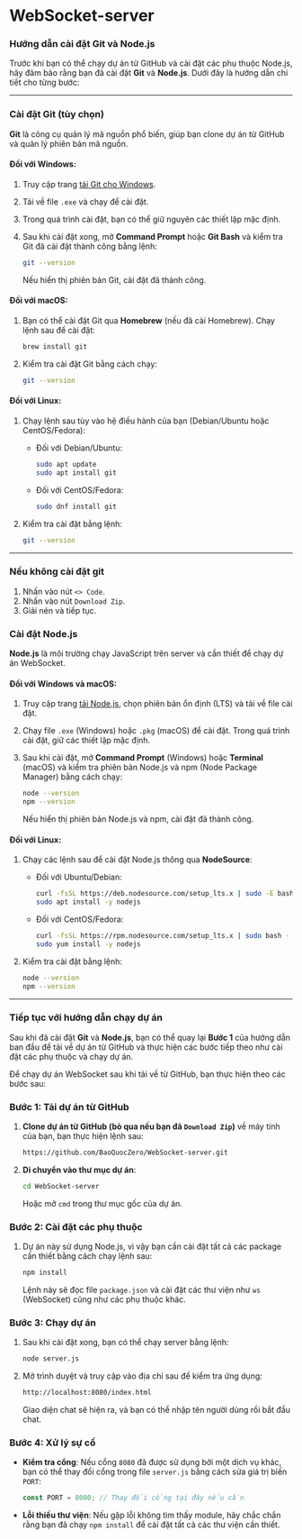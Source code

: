 # WebSocket-server

### Hướng dẫn cài đặt Git và Node.js

Trước khi bạn có thể chạy dự án từ GitHub và cài đặt các phụ thuộc Node.js, hãy đảm bảo rằng bạn đã cài đặt **Git** và **Node.js**. Dưới đây là hướng dẫn chi tiết cho từng bước:

---

### Cài đặt Git (tùy chọn)

**Git** là công cụ quản lý mã nguồn phổ biến, giúp bạn clone dự án từ GitHub và quản lý phiên bản mã nguồn.

#### Đối với Windows:

1. Truy cập trang [tải Git cho Windows](https://git-scm.com/download/win).
2. Tải về file `.exe` và chạy để cài đặt.
3. Trong quá trình cài đặt, bạn có thể giữ nguyên các thiết lập mặc định.
4. Sau khi cài đặt xong, mở **Command Prompt** hoặc **Git Bash** và kiểm tra Git đã cài đặt thành công bằng lệnh:

   ```bash
   git --version
   ```

   Nếu hiển thị phiên bản Git, cài đặt đã thành công.

#### Đối với macOS:

1. Bạn có thể cài đặt Git qua **Homebrew** (nếu đã cài Homebrew). Chạy lệnh sau để cài đặt:

   ```bash
   brew install git
   ```

2. Kiểm tra cài đặt Git bằng cách chạy:

   ```bash
   git --version
   ```

#### Đối với Linux:

1. Chạy lệnh sau tùy vào hệ điều hành của bạn (Debian/Ubuntu hoặc CentOS/Fedora):

   - Đối với Debian/Ubuntu:

     ```bash
     sudo apt update
     sudo apt install git
     ```

   - Đối với CentOS/Fedora:

     ```bash
     sudo dnf install git
     ```

2. Kiểm tra cài đặt bằng lệnh:

   ```bash
   git --version
   ```

---

### Nếu không cài đặt git

1. Nhấn vào nút `<> Code`.
2. Nhấn vào nút `Download Zip`.
3. Giải nén và tiếp tục.

### Cài đặt Node.js

**Node.js** là môi trường chạy JavaScript trên server và cần thiết để chạy dự án WebSocket.

#### Đối với Windows và macOS:

1. Truy cập trang [tải Node.js](https://nodejs.org/), chọn phiên bản ổn định (LTS) và tải về file cài đặt.
2. Chạy file `.exe` (Windows) hoặc `.pkg` (macOS) để cài đặt. Trong quá trình cài đặt, giữ các thiết lập mặc định.
3. Sau khi cài đặt, mở **Command Prompt** (Windows) hoặc **Terminal** (macOS) và kiểm tra phiên bản Node.js và npm (Node Package Manager) bằng cách chạy:

   ```bash
   node --version
   npm --version
   ```

   Nếu hiển thị phiên bản Node.js và npm, cài đặt đã thành công.

#### Đối với Linux:

1. Chạy các lệnh sau để cài đặt Node.js thông qua **NodeSource**:

   - Đối với Ubuntu/Debian:

     ```bash
     curl -fsSL https://deb.nodesource.com/setup_lts.x | sudo -E bash -
     sudo apt install -y nodejs
     ```

   - Đối với CentOS/Fedora:

     ```bash
     curl -fsSL https://rpm.nodesource.com/setup_lts.x | sudo bash -
     sudo yum install -y nodejs
     ```

2. Kiểm tra cài đặt bằng lệnh:

   ```bash
   node --version
   npm --version
   ```

---

### Tiếp tục với hướng dẫn chạy dự án

Sau khi đã cài đặt **Git** và **Node.js**, bạn có thể quay lại **Bước 1** của hướng dẫn ban đầu để tải về dự án từ GitHub và thực hiện các bước tiếp theo như cài đặt các phụ thuộc và chạy dự án.

Để chạy dự án WebSocket sau khi tải về từ GitHub, bạn thực hiện theo các bước sau:

### Bước 1: Tải dự án từ GitHub

1. **Clone dự án từ GitHub (bỏ qua nếu bạn đã `Download Zip`)** về máy tính của bạn, bạn thực hiện lệnh sau:

   ```bash
   https://github.com/BaoQuocZero/WebSocket-server.git
   ```

2. **Di chuyển vào thư mục dự án**:

   ```bash
   cd WebSocket-server
   ```

   Hoặc mở `cmd` trong thư mục gốc của dự án.

### Bước 2: Cài đặt các phụ thuộc

1. Dự án này sử dụng Node.js, vì vậy bạn cần cài đặt tất cả các package cần thiết bằng cách chạy lệnh sau:

   ```bash
   npm install
   ```

   Lệnh này sẽ đọc file `package.json` và cài đặt các thư viện như `ws` (WebSocket) cũng như các phụ thuộc khác.

### Bước 3: Chạy dự án

1. Sau khi cài đặt xong, bạn có thể chạy server bằng lệnh:

   ```bash
   node server.js
   ```

2. Mở trình duyệt và truy cập vào địa chỉ sau để kiểm tra ứng dụng:

   ```bash
   http://localhost:8080/index.html
   ```

   Giao diện chat sẽ hiện ra, và bạn có thể nhập tên người dùng rồi bắt đầu chat.

### Bước 4: Xử lý sự cố

- **Kiểm tra cổng**: Nếu cổng `8080` đã được sử dụng bởi một dịch vụ khác, bạn có thể thay đổi cổng trong file `server.js` bằng cách sửa giá trị biến `PORT`:

   ```javascript
   const PORT = 8080; // Thay đổi cổng tại đây nếu cần
   ```

- **Lỗi thiếu thư viện**: Nếu gặp lỗi không tìm thấy module, hãy chắc chắn rằng bạn đã chạy `npm install` để cài đặt tất cả các thư viện cần thiết.
